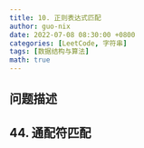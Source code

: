 ```yaml
---
title: 10. 正则表达式匹配
author: guo-nix
date: 2022-07-08 08:30:00 +0800
categories: [LeetCode, 字符串]
tags: [数据结构与算法]  
math: true
---
```


## 问题描述
## 44. 通配符匹配